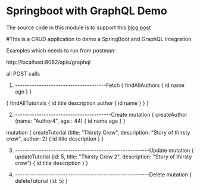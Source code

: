 # Springboot with GraphQL Demo
The source code in this module is to support this [blog post](https://springframework.guru/using-graphql-in-a-spring-boot-application/) 

#This is a CRUD application to demo a SpringBoot and GraphQL integration. 

Examples which needs to run from postman:

http://localhost:8082/apis/graphql

all POST calls

1. --------------------------------------Fetch
{
    findAllAuthors {
        id
        name
        age
    }
}

{
    findAllTutorials {
        id
        title
        description
        author {
            id
            name
        }
    }
}

2. ----------------------------------------Create
mutation {
    createAuthor (name: "Author4", age : 44) {
        id
        name
        age
    }
}

mutation {
    createTutorial (title: "Thirsty Crow", description: "Story of thirsty crow", author: 2) {
        id
        title
        description
    }
}

3. --------------------------------------------------------Update
mutation {
    updateTutorial (id: 5, title: "Thirsty Crow 2", description: "Story of thirsty crow") {
        id
        title
        description
    }
}

4. --------------------------------------------------------Delete
mutation {
    deleteTutorial (id: 5)
}
